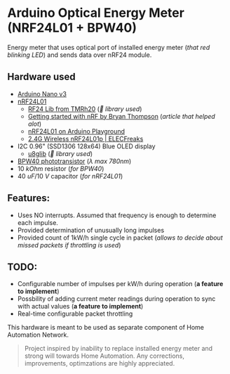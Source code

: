 # Arduino Optical Energy Meter (NRF24L01 + BPW40)

Energy meter that uses optical port of installed energy meter (_that red blinking LED_) and sends data over nRF24 module.

## Hardware used

- [Arduino Nano v3](https://www.arduino.cc/en/Main/ArduinoBoardNano)
- [nRF24L01](http://www.nordicsemi.com/eng/Products/2.4GHz-RF/nRF24L01)
  - [RF24 Lib from TMRh20](https://github.com/tmrh20/RF24/) (_:book: library used_)
  - [Getting started with nRF by Bryan Thompson](http://www.madebymarket.com/blog/dev/getting-started-with-nrf24L01-and-arduino.html) (_article that helped alot_)
  - [nRF24L01 on Arduino Playground](http://playground.arduino.cc/InterfacingWithHardware/Nrf24L01)
  - [2.4G Wireless nRF24L01p | ELECFreaks](http://www.elecfreaks.com/wiki/index.php?title=2.4G_Wireless_nRF24L01p)
- I2C 0.96" (SSD1306 128x64) Blue OLED display
  - [u8glib](https://github.com/olikraus/u8glib) (_:book: library used_)
- [BPW40 phototransistor](http://www.tme.eu/en/details/bpw40/transmitting-and-receiving-ir-elements/) (_&lambda; max 780nm_)
- 10 _kOhm_ resistor (_for BPW40_)
- 40 _uF_/10 _V_ capacitor (_for nRF24L01_)

## Features:

- Uses NO interrupts. Assumed that frequency is enough to determine each impulse.
- Provided determination of unusually long impulses
- Provided count of 1kW/h single cycle in packet (_allows to decide about missed packets if throttling is used_)

## TODO:

- Configurable number of impulses per kW/h during operation (**a feature to implement**)
- Possbility of adding current meter readings during operation to sync with actual values (**a feature to implement**)
- Real-time configurable packet throttling

This hardware is meant to be used as separate component of Home Automation Network.

> Project inspired by inability to replace installed energy meter and strong will towards Home Automation.
> Any corrections, improvements, optimzations are highly appreciated.